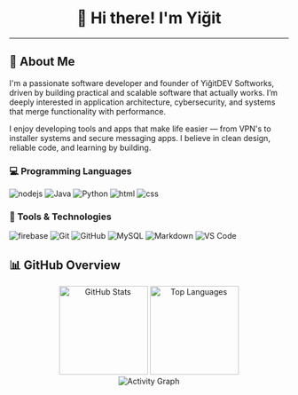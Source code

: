 <!-- README.md -->

<h1 align="center">👋 Hi there! I'm Yiğit</h1>

<hr>

<h2>🧠 About Me</h2>
<p>
I'm a passionate software developer and founder of YiğitDEV Softworks, driven by building practical and scalable software that actually works. I’m deeply interested in application architecture, cybersecurity, and systems that merge functionality with performance.

I enjoy developing tools and apps that make life easier — from VPN's to installer systems and secure messaging apps. I believe in clean design, reliable code, and learning by building.
</p>

<h3>💻 Programming Languages</h3>
<p align="left">
  <img src="https://img.shields.io/badge/node.js-339933?style=for-the-badge&logo=Node.js&logoColor=white" alt=nodejs>
  <img src="https://img.shields.io/badge/Java-007396?style=for-the-badge&logo=java&logoColor=white" alt="Java"/>
  <img src="https://img.shields.io/badge/Python-3776AB?style=for-the-badge&logo=python&logoColor=white" alt="Python"/>
  <img src="https://img.shields.io/badge/HTML-E34F26?style=for-the-badge&logo=html5&logoColor=white" alt="html">
  <img src="https://img.shields.io/badge/CSS-1572B6?style=for-the-badge&logo=css3&logoColor=white" alt="css">

</p>

<h3>🔧 Tools & Technologies</h3>
<p align="left">
  <img src="https://img.shields.io/badge/firebase-ffca28?style=for-the-badge&logo=firebase&logoColor=black" alt="firebase">
  <img src="https://img.shields.io/badge/Git-F05032?style=for-the-badge&logo=git&logoColor=white" alt="Git"/>
  <img src="https://img.shields.io/badge/GitHub-181717?style=for-the-badge&logo=github&logoColor=white" alt="GitHub"/>
  <img src="https://img.shields.io/badge/MySQL-4479A1?style=for-the-badge&logo=mysql&logoColor=white" alt="MySQL"/>
  <img src="https://img.shields.io/badge/Markdown-000000?style=for-the-badge&logo=markdown&logoColor=white" alt="Markdown"/>
  <img src="https://img.shields.io/badge/VS_Code-007ACC?style=for-the-badge&logo=visual-studio-code&logoColor=white" alt="VS Code"/>
</p>

<h2>📊 GitHub Overview</h2>

<div align="center">
  <img height="160em" src="https://github-readme-stats.vercel.app/api?username=EnderGamer6112&show_icons=true&theme=dark&count_private=true&include_all_commits=true&hide_border=true" alt="GitHub Stats" />
  <img height="160em" src="https://github-readme-stats.vercel.app/api/top-langs/?username=EnderGamer6112&layout=compact&theme=dark&langs_count=6&hide_border=true" alt="Top Languages" />
</div>

<div align="center">
  <img src="https://github-readme-activity-graph.vercel.app/graph?username=EnderGamer6112&theme=github-dark&hide_border=true&area=true" alt="Activity Graph" />
</div>
